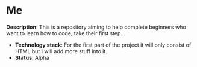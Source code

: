 # Me

**Description**:  This is a repository aiming to help complete beginners who want to learn how to code, take their first step.


  - **Technology stack**: For the first part of the project it will only consist of HTML but I will add more stuff into it.
  - **Status**:  Alpha